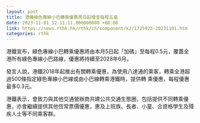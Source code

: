 ```yaml
---
layout: post
title: 港鐵綠色專線小巴轉乘優惠周日起增至每程五毫
date: 2023-11-01 12:11:11.000000000 +08:00
link: https://news.rthk.hk/rthk/ch/component/k2/1725923-20231101.htm
categories: rthk
---
```


港鐵宣布，綠色專線小巴轉乘優惠將由本月5日起「加碼」至每程0.5元，覆蓋全港所有綠色專線小巴路線，優惠將持續至2028年6月。

發言人說，港鐵2018年起推出有關轉乘優惠，為使用八達通的乘客，轉乘全港超過500條指定綠色專線小巴線或由小巴線轉乘港鐵時，提供轉
乘優惠，每程優惠最多0.3元。

港鐵表示，會致力與其他交通營辦商共建公共交通生態圈，包括提供不同轉乘優惠，亦會繼續提供其他恆常票價優惠，惠及上班族、長者、小童、合資格學生及殘疾人士等不同乘客群。
